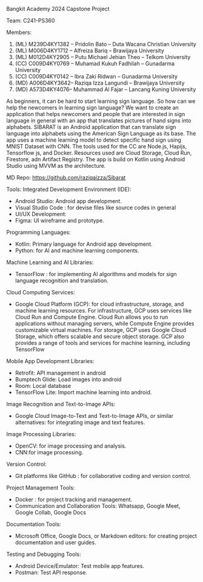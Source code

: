 Bangkit Academy 2024 Capstone Project

Team: C241-PS360 

Members:
1. (ML) M239D4KY1382 – Pridolin Bato – Duta Wacana Christian University
2. (ML) M006D4KY1712 – Alfreiza Bariq – Brawijaya University
3. (ML) M012D4KY2905 – Putu Michael Jehian Theo – Telkom University
4. (CC)  C009D4KY0769 – Muhamad Kukuh Fadhilah – Gunadarma University
5. (CC)  C009D4KY0142 – Ibra Zaki Ridwan – Gunadarma University
6. (MD) A006D4KY3642– Raziqa Izza Langundi – Brawijaya University
7. (MD) A573D4KY4076– Muhammad Al Fajar – Lancang Kuning University

As beginners, it can be hard to start learning sign language. So how can we help the newcomers in learning sign language? We want to create an application that helps newcomers and people that are interested in sign language in general with an app that translates pictures of hand signs into alphabets. SIBARAT is an Android application that can translate sign language into alphabets using the American Sign Language as its base. The app uses a machine learning model to detect specific hand sign using MNIST Dataset with CNN. The tools used for the CC are Node.js, Hapijs, Tensorflow js, and Docker. Resources used are Cloud Storage, Cloud Run, Firestore, adn Artifact Registry. The app is build on Kotlin using Android Studio using MVVM as the architecture.

MD Repo: https://github.com/raziqaizza/Sibarat

Tools:
Integrated Development Environment (IDE):
- Android Studio: Android app development.
- Visual Studio Code : for devise files like  source codes  in general
- UI/UX Development:
- Figma: UI wireframe and prototype.

Programming Languages:
- Kotlin: Primary language for Android app development.
- Python: for AI and machine learning components.

Machine Learning and AI Libraries:
- TensorFlow : for implementing AI algorithms and models for sign language recognition and translation.

Cloud Computing Services:
- Google Cloud Platform (GCP): for cloud infrastructure, storage, and machine learning resources. For infrastructure, GCP uses services like Cloud Run and Compute Engine. Cloud Run allows you to run applications without managing servers, while Compute Engine provides customizable virtual machines. For storage, GCP uses Google Cloud Storage, which offers scalable and secure object storage. GCP also provides a range of tools and services for machine learning, including TensorFlow

Mobile App Development Libraries:
- Retrofit: API management in android
- Bumptech Glide: Load images into android
- Room: Local database
- TensorFlow Lite: Import machine learning into android.

Image Recognition and Text-to-Image APIs:
- Google Cloud Image-to-Text and Text-to-Image APIs, or similar alternatives: for integrating image and text features.

Image Processing Libraries:
- OpenCV: for image processing and analysis.
- CNN:for image processing.

Version Control:
- Git platforms like GitHub : for collaborative coding and version control.

Project Management Tools:
- Docker : for project tracking and management.
- Communication and Collaboration Tools: Whatsapp, Google Meet, Google Collab, Google Docs

Documentation Tools:
- Microsoft Office, Google Docs, or Markdown editors: for creating project documentation and user guides.

Testing and Debugging Tools:
- Android Device/Emulator: Test mobile app features.
- Postman: Test API response.
